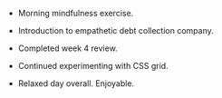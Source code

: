 - Morning mindfulness exercise.

- Introduction to empathetic debt collection company.

- Completed week 4 review.

- Continued experimenting with CSS grid.

- Relaxed day overall.  Enjoyable.